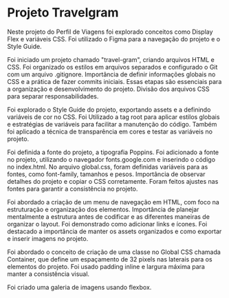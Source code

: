 # Projeto Travelgram

Neste projeto do Perfil de Viagens foi explorado conceitos como Display Flex e variáveis CSS. Foi utilizado o Figma para a navegação do projeto e o Style Guide.

Foi iniciado um projeto chamado "travel-gram", criando arquivos HTML e CSS. Foi organizado os estilos em arquivos separados e configurado o Git com um arquivo .gitignore. Importância de definir informações globais no CSS e a prática de fazer commits iniciais. Essas etapas são essenciais para a organização e desenvolvimento do projeto.
Divisão dos arquivos CSS para separar responsabilidades.

Foi explorado o Style Guide do projeto, exportando assets e a definindo variáveis de cor no CSS. Foi Utilizado a tag root para aplicar estilos globais e estratégias de variáveis para facilitar a manutenção do código. Também foi aplicado a técnica de transparência em cores e testar as variáveis no projeto.

Foi definida a fonte do projeto, a tipografia Poppins. Foi adicionado a fonte no projeto, utilizando o navegador fonts.google.com e inserindo o código no index.html. No arquivo global.css, foram definidas variáveis para as fontes, como font-family, tamanhos e pesos. Importância de observar detalhes do projeto e copiar o CSS corretamente. Foram feitos ajustes nas fontes para garantir a consistência no projeto.

Foi abordado a criação de um menu de navegação em HTML, com foco na estruturação e organização dos elementos. Importância de planejar mentalmente a estrutura antes de codificar e as diferentes maneiras de organizar o layout. Foi demonstrado como adicionar links e ícones. Foi destacado a importância de manter os assets organizados e como exportar e inserir imagens no projeto.

Foi abordado o conceito de criação de uma classe no Global CSS chamada Container, que define um espaçamento de 32 pixels nas laterais para os elementos do projeto. Foi usado padding inline e largura máxima para manter a consistência visual.

Foi criado uma galeria de imagens usando flexbox.

